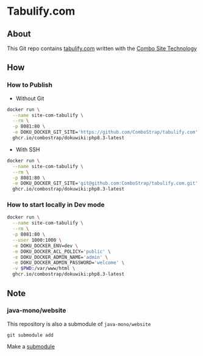 # Tabulify.com


## About

This Git repo contains [tabulify.com](https://tabulify.com) written with the [Combo Site Technology](https://combostrap.com/admin/combostrap-website-5gxpcdgy)  


## How

### How to Publish

* Without Git
```bash
docker run \
  --name site-com-tabulify \
  --rm \
  -p 8081:80 \
  -e DOKU_DOCKER_GIT_SITE='https://github.com/ComboStrap/tabulify.com' \
  ghcr.io/combostrap/dokuwiki:php8.3-latest
```

* With SSH
```bash
docker run \
  --name site-com-tabulify \
  --rm \
  -p 8081:80 \
  -e DOKU_DOCKER_GIT_SITE='git@github.com:ComboStrap/tabulify.com.git' \
  ghcr.io/combostrap/dokuwiki:php8.3-latest
```

### How to start locally in Dev mode

```bash
docker run \
  --name site-com-tabulify \
  --rm \
  -p 8081:80 \
  --user 1000:1000 \
  -e DOKU_DOCKER_ENV=dev \
  -e DOKU_DOCKER_ACL_POLICY='public' \
  -e DOKU_DOCKER_ADMIN_NAME='admin' \
  -e DOKU_DOCKER_ADMIN_PASSWORD='welcome' \
  -v $PWD:/var/www/html \
  ghcr.io/combostrap/dokuwiki:php8.3-latest
```

## Note

### java-mono/website

This repository is also a submodule of `java-mono/website`
```
git submodule add
```
Make a [submodule](https://book.git-scm.com/book/en/v2/Git-Tools-Submodules)

